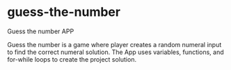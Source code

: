 # guess-the-number
Guess the number APP

Guess the number is a game where player creates a random numeral input to find the correct numeral solution. 
The App uses variables, functions, and for-while loops to create the project solution.
